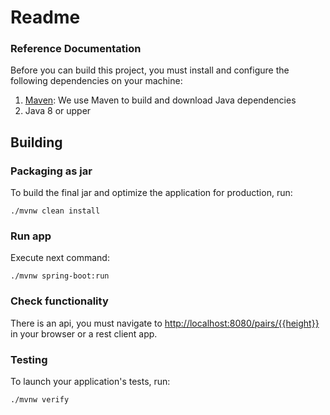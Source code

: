 # Readme

### Reference Documentation

Before you can build this project, you must install and configure the following dependencies on your machine:

1. [Maven][]: We use Maven to build and download Java dependencies
2. Java 8 or upper


## Building

### Packaging as jar

To build the final jar and optimize the application for production, run:

```
./mvnw clean install

```

### Run app

Execute next command: 

```
./mvnw spring-boot:run

```

### Check functionality

There is an api, you must navigate to [http://localhost:8080/pairs/{{height}}](http://localhost:8080pairs/139) in your browser or a rest client app.


### Testing

To launch your application's tests, run:

```
./mvnw verify
```


[Maven]: https://maven.apache.org/download.cgi
